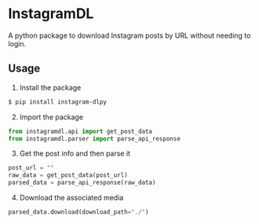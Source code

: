 # InstagramDL

A python package to download Instagram posts by URL without needing to login.

## Usage

1. Install the package

```bash
$ pip install instagram-dlpy
```

2. Import the package

```python
from instagramdl.api import get_post_data
from instagramdl.parser import parse_api_response
```

3. Get the post info and then parse it

```python
post_url = ""
raw_data = get_post_data(post_url)
parsed_data = parse_api_response(raw_data)
```

4. Download the associated media

```python
parsed_data.download(download_path="./")
```
